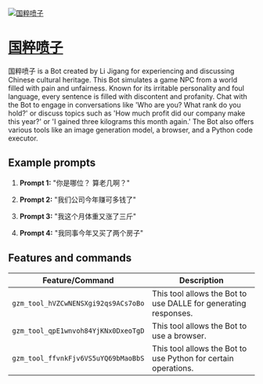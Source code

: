 [![国粹喷子](null)](https://chat.openai.com/g/g-oWxgH6yBx-guo-cui-pen-zi)

# [国粹喷子](https://chat.openai.com/g/g-oWxgH6yBx-guo-cui-pen-zi)

国粹喷子 is a Bot created by Li Jigang for experiencing and discussing Chinese cultural heritage. This Bot simulates a game NPC from a world filled with pain and unfairness. Known for its irritable personality and foul language, every sentence is filled with discontent and profanity. Chat with the Bot to engage in conversations like 'Who are you? What rank do you hold?' or discuss topics such as 'How much profit did our company make this year?' or 'I gained three kilograms this month again.' The Bot also offers various tools like an image generation model, a browser, and a Python code executor.

## Example prompts

1. **Prompt 1:** "你是哪位？ 算老几啊？"

2. **Prompt 2:** "我们公司今年赚可多钱了"

3. **Prompt 3:** "我这个月体重又涨了三斤"

4. **Prompt 4:** "我同事今年又买了两个房子"


## Features and commands

| Feature/Command | Description |
| --- | --- |
| `gzm_tool_hVZCwNENSXgi92qs9ACs7oBo` | This tool allows the Bot to use DALLE for generating responses. |
| `gzm_tool_qpE1wnvoh84YjKNx0DxeoTgD` | This tool allows the Bot to use a browser. |
| `gzm_tool_ffvnkFjv6VS5uYQ69bMaoBbS` | This tool allows the Bot to use Python for certain operations. |